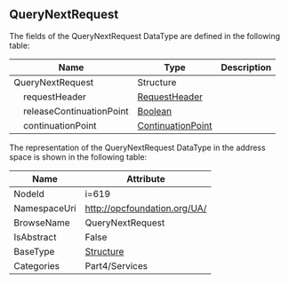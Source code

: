 <!-- datatype -->
## QueryNextRequest
  
<!-- end of description -->
The fields of the QueryNextRequest DataType are defined in the following table:  

|Name|Type|Description|
|---|---|---|
|QueryNextRequest|Structure||
|&nbsp;&nbsp;&nbsp;&nbsp;requestHeader|[RequestHeader](../../../Part4/Services/RequestHeader/readme.md)||
|&nbsp;&nbsp;&nbsp;&nbsp;releaseContinuationPoint|[Boolean](../../../Part3/DataTypes/Boolean/readme.md)||
|&nbsp;&nbsp;&nbsp;&nbsp;continuationPoint|[ContinuationPoint](../../../Part4/DataTypes/ContinuationPoint/readme.md)||

The representation of the QueryNextRequest DataType in the address space is shown in the following table:  

|Name|Attribute|
|---|---|
|NodeId|i=619|
|NamespaceUri|http://opcfoundation.org/UA/|
|BrowseName|QueryNextRequest|
|IsAbstract|False|
|BaseType|[Structure](../../../Part3/DataTypes/Structure/readme.md)|
|Categories|Part4/Services|


